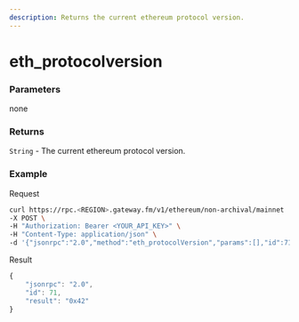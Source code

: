 ```yaml
---
description: Returns the current ethereum protocol version.
---
```


# eth\_protocolversion

### Parameters

none

### Returns

`String` - The current ethereum protocol version.

### **Example**

Request

```bash
curl https://rpc.<REGION>.gateway.fm/v1/ethereum/non-archival/mainnet  \
-X POST \
-H "Authorization: Bearer <YOUR_API_KEY>" \
-H "Content-Type: application/json" \
-d '{"jsonrpc":"2.0","method":"eth_protocolVersion","params":[],"id":71}'
```

Result

```javascript
{
    "jsonrpc": "2.0",
    "id": 71,
    "result": "0x42"
}
```
